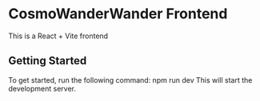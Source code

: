 # CosmoWanderWander Frontend

This is a React + Vite frontend

## Getting Started

To get started, run the following command: npm run dev
This will start the development server.
